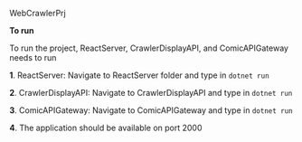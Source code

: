 WebCrawlerPrj

**To run**

To run the project, ReactServer, CrawlerDisplayAPI, and ComicAPIGateway needs to run

**1**. ReactServer: Navigate to ReactServer folder and type in `dotnet run`

**2**. CrawlerDisplayAPI: Navigate to CrawlerDisplayAPI and type in `dotnet run`

**3**. ComicAPIGateway: Navigate to ComicAPIGateway and type in `dotnet run`

**4**. The application should be available on port 2000
